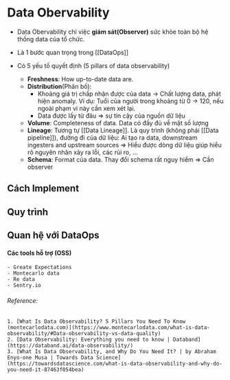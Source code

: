 # Data Obervability

- Data Obervability chỉ việc **giám sát(Observer)** sức khỏe toàn bộ hệ thống data của tổ chức.
- Là 1 bước quan trọng trong [[DataOps]]


- Có 5 yếu tố quyết định (5 pillars of data observability)
	- **Freshness**: How up-to-date data are.
	- **Distribution**(Phân bố):
		-  Khoảng giá trị chấp nhận được của data -> Chất lượng data, phát hiện anomaly. Ví dụ: Tuổi của người trong khoảng từ 0 -> 120, nếu ngoài phạm vi này cần xem xét lại.
		- Data được lấy từ đâu => sự tin cậy của nguồn dữ liệu
	- **Volume**: Completeness of data. Data có đầy đủ về mặt số lượng
	- **Lineage**: Tương tự [[Data Lineage]]. Là quy trình (không phải [[Data pipeline]]), đường đi của dữ liệu: Ai tạo ra data, downstream ingesters and upstream sources => Hiểu được dòng dữ liệu giúp hiểu rõ nguyên nhân xảy ra lỗi, các rủi ro, ...
	- **Schema**: Format của data. Thay đổi schema rất nguy hiểm => Cần observer

## Cách Implement

## Quy trình

## Quan hệ với DataOps

#### Các tools hỗ trợ (OSS)
	- Greate Expectations
	- Montecarlo data
	- Re data
	- Sentry.io

###### Reference:
	1. [What Is Data Observability? 5 Pillars You Need To Know (montecarlodata.com)](https://www.montecarlodata.com/what-is-data-observability/#Data-observability-vs-data-quality)
	2. [Data Observability: Everything you need to know | Databand](https://databand.ai/data-observability/)
	3. [What Is Data Observability, and Why Do You Need It? | by Abraham Enyo-one Musa | Towards Data Science](https://towardsdatascience.com/what-is-data-observability-and-why-do-you-need-it-87463f054bea)